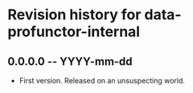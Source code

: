 # Revision history for data-profunctor-internal

## 0.0.0.0 -- YYYY-mm-dd

* First version. Released on an unsuspecting world.
